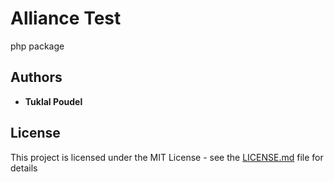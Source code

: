 # Alliance Test
php package

## Authors

* **Tuklal Poudel**

## License

This project is licensed under the MIT License - see the [LICENSE.md](LICENSE.md) file for details